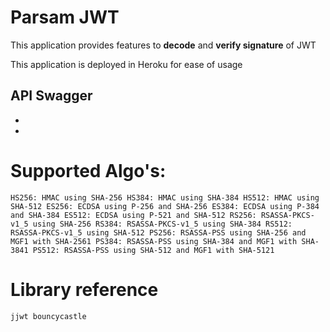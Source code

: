 # Parsam JWT

This application provides features to **decode** and **verify signature** of JWT

This application is deployed in Heroku for ease of usage

## API Swagger 
* [Docs]: https://jwtdecoder.herokuapp.com/v2/api-docs
* [UI]: https://jwtdecoder.herokuapp.com/swagger-ui.html

# Supported Algo's:
`HS256: HMAC using SHA-256
HS384: HMAC using SHA-384
HS512: HMAC using SHA-512
ES256: ECDSA using P-256 and SHA-256
ES384: ECDSA using P-384 and SHA-384
ES512: ECDSA using P-521 and SHA-512
RS256: RSASSA-PKCS-v1_5 using SHA-256
RS384: RSASSA-PKCS-v1_5 using SHA-384
RS512: RSASSA-PKCS-v1_5 using SHA-512
PS256: RSASSA-PSS using SHA-256 and MGF1 with SHA-2561
PS384: RSASSA-PSS using SHA-384 and MGF1 with SHA-3841
PS512: RSASSA-PSS using SHA-512 and MGF1 with SHA-5121`

# Library reference
`
jjwt
bouncycastle
`
